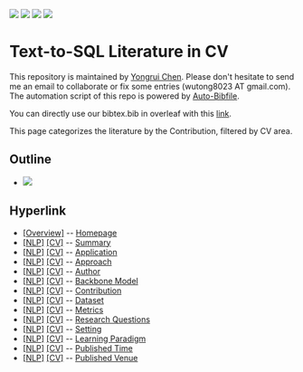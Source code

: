 [![](https://img.shields.io/badge/Awesome_Continual_Learning-yellow)](https://github.com/wutong8023/Awesome_Continual_Learning.git) [![](https://img.shields.io/badge/Awesome_Few_Shot_learning-green)](https://github.com/wutong8023/Awesome_Few_Shot_Learning.git) [![](https://img.shields.io/badge/Awesome_Information_Extraction-blue)](https://github.com/wutong8023/Awesome_Information_Extraction.git) [![](https://img.shields.io/badge/Awesome_Ideas-orange)](https://github.com/wutong8023/Awesome_Ideas.git)

# Text-to-SQL Literature in CV 
This repository is maintained by [Yongrui Chen](). Please don't hesitate to send me an email to collaborate or fix some entries (wutong8023 AT gmail.com). 
The automation script of this repo is powered by [Auto-Bibfile](https://github.com/wutong8023/Auto-Bibfile.git).

You can directly use our bibtex.bib in overleaf with this [link]().

This page categorizes the literature by the Contribution, filtered by CV area.

## Outline 
- [![](https://img.shields.io/badge/Hyperlink-blue)](https://github.com/bahuia/Awesome_Text_to_SQL/master/nl2sql4cv/contribution/README.md#hyperlink)
## Hyperlink 
- [[Overview]](https://github.com/bahuia/Awesome_Text_to_SQL/master/README.md) -- [Homepage](https://github.com/bahuia/Awesome_Text_to_SQL/master/README.md)
- [[NLP]](https://github.com/bahuia/Awesome_Text_to_SQL/master/nl2sql4nlp/./)  [[CV]](https://github.com/bahuia/Awesome_Text_to_SQL/master/nl2sql4cv/./) -- [Summary](https://github.com/bahuia/Awesome_Text_to_SQL/master/nl2sql4all/./)
- [[NLP]](https://github.com/bahuia/Awesome_Text_to_SQL/master/nl2sql4nlp/application)  [[CV]](https://github.com/bahuia/Awesome_Text_to_SQL/master/nl2sql4cv/application) -- [Application](https://github.com/bahuia/Awesome_Text_to_SQL/master/nl2sql4all/application)
- [[NLP]](https://github.com/bahuia/Awesome_Text_to_SQL/master/nl2sql4nlp/approach)  [[CV]](https://github.com/bahuia/Awesome_Text_to_SQL/master/nl2sql4cv/approach) -- [Approach](https://github.com/bahuia/Awesome_Text_to_SQL/master/nl2sql4all/approach)
- [[NLP]](https://github.com/bahuia/Awesome_Text_to_SQL/master/nl2sql4nlp/author)  [[CV]](https://github.com/bahuia/Awesome_Text_to_SQL/master/nl2sql4cv/author) -- [Author](https://github.com/bahuia/Awesome_Text_to_SQL/master/nl2sql4all/author)
- [[NLP]](https://github.com/bahuia/Awesome_Text_to_SQL/master/nl2sql4nlp/backbone_model)  [[CV]](https://github.com/bahuia/Awesome_Text_to_SQL/master/nl2sql4cv/backbone_model) -- [Backbone Model](https://github.com/bahuia/Awesome_Text_to_SQL/master/nl2sql4all/backbone_model)
- [[NLP]](https://github.com/bahuia/Awesome_Text_to_SQL/master/nl2sql4nlp/contribution)  [[CV]](https://github.com/bahuia/Awesome_Text_to_SQL/master/nl2sql4cv/contribution) -- [Contribution](https://github.com/bahuia/Awesome_Text_to_SQL/master/nl2sql4all/contribution)
- [[NLP]](https://github.com/bahuia/Awesome_Text_to_SQL/master/nl2sql4nlp/dataset)  [[CV]](https://github.com/bahuia/Awesome_Text_to_SQL/master/nl2sql4cv/dataset) -- [Dataset](https://github.com/bahuia/Awesome_Text_to_SQL/master/nl2sql4all/dataset)
- [[NLP]](https://github.com/bahuia/Awesome_Text_to_SQL/master/nl2sql4nlp/metrics)  [[CV]](https://github.com/bahuia/Awesome_Text_to_SQL/master/nl2sql4cv/metrics) -- [Metrics](https://github.com/bahuia/Awesome_Text_to_SQL/master/nl2sql4all/metrics)
- [[NLP]](https://github.com/bahuia/Awesome_Text_to_SQL/master/nl2sql4nlp/research_question)  [[CV]](https://github.com/bahuia/Awesome_Text_to_SQL/master/nl2sql4cv/research_question) -- [Research Questions](https://github.com/bahuia/Awesome_Text_to_SQL/master/nl2sql4all/research_question)
- [[NLP]](https://github.com/bahuia/Awesome_Text_to_SQL/master/nl2sql4nlp/setting)  [[CV]](https://github.com/bahuia/Awesome_Text_to_SQL/master/nl2sql4cv/setting) -- [Setting](https://github.com/bahuia/Awesome_Text_to_SQL/master/nl2sql4all/setting)
- [[NLP]](https://github.com/bahuia/Awesome_Text_to_SQL/master/nl2sql4nlp/supervision)  [[CV]](https://github.com/bahuia/Awesome_Text_to_SQL/master/nl2sql4cv/supervision) -- [ Learning Paradigm](https://github.com/bahuia/Awesome_Text_to_SQL/master/nl2sql4all/supervision)
- [[NLP]](https://github.com/bahuia/Awesome_Text_to_SQL/master/nl2sql4nlp/time)  [[CV]](https://github.com/bahuia/Awesome_Text_to_SQL/master/nl2sql4cv/time) -- [Published Time](https://github.com/bahuia/Awesome_Text_to_SQL/master/nl2sql4all/time)
- [[NLP]](https://github.com/bahuia/Awesome_Text_to_SQL/master/nl2sql4nlp/venue)  [[CV]](https://github.com/bahuia/Awesome_Text_to_SQL/master/nl2sql4cv/venue) -- [Published Venue](https://github.com/bahuia/Awesome_Text_to_SQL/master/nl2sql4all/venue)
